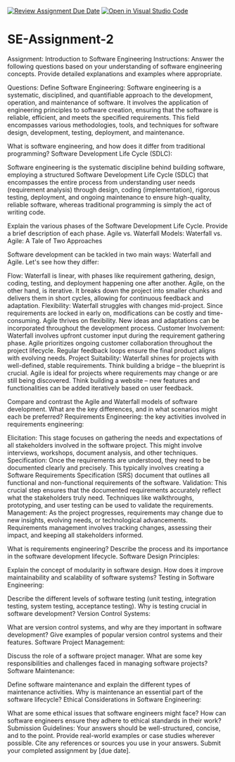 [![Review Assignment Due Date](https://classroom.github.com/assets/deadline-readme-button-24ddc0f5d75046c5622901739e7c5dd533143b0c8e959d652212380cedb1ea36.svg)](https://classroom.github.com/a/-ucQIGTc)
[![Open in Visual Studio Code](https://classroom.github.com/assets/open-in-vscode-718a45dd9cf7e7f842a935f5ebbe5719a5e09af4491e668f4dbf3b35d5cca122.svg)](https://classroom.github.com/online_ide?assignment_repo_id=15235502&assignment_repo_type=AssignmentRepo)
# SE-Assignment-2
Assignment: Introduction to Software Engineering
Instructions:
Answer the following questions based on your understanding of software engineering concepts. Provide detailed explanations and examples where appropriate.

Questions:
Define Software Engineering:
Software engineering is a systematic, disciplined, and quantifiable approach to the development, operation, and maintenance of software. It involves the application of engineering principles to software creation, ensuring that the software is reliable, efficient, and meets the specified requirements. This field encompasses various methodologies, tools, and techniques for software design, development, testing, deployment, and maintenance.

What is software engineering, and how does it differ from traditional programming?
Software Development Life Cycle (SDLC):

Software engineering is the systematic discipline behind building software, employing a structured Software Development Life Cycle (SDLC) that encompasses the entire process from understanding user needs (requirement analysis) through design, coding (implementation), rigorous testing, deployment, and ongoing maintenance to ensure high-quality, reliable software, whereas traditional programming is simply the act of writing code.

Explain the various phases of the Software Development Life Cycle. Provide a brief description of each phase.
Agile vs. Waterfall Models:
Waterfall vs. Agile: A Tale of Two Approaches

Software development can be tackled in two main ways: Waterfall and Agile. Let's see how they differ:

Flow: Waterfall is linear, with phases like requirement gathering, design, coding, testing, and deployment happening one after another. Agile, on the other hand, is iterative. It breaks down the project into smaller chunks and delivers them in short cycles, allowing for continuous feedback and adaptation.
Flexibility: Waterfall struggles with changes mid-project. Since requirements are locked in early on, modifications can be costly and time-consuming. Agile thrives on flexibility. New ideas and adaptations can be incorporated throughout the development process.
Customer Involvement: Waterfall involves upfront customer input during the requirement gathering phase. Agile prioritizes ongoing customer collaboration throughout the project lifecycle. Regular feedback loops ensure the final product aligns with evolving needs.
Project Suitability: Waterfall shines for projects with well-defined, stable requirements. Think building a bridge – the blueprint is crucial. Agile is ideal for projects where requirements may change or are still being discovered. Think building a website – new features and functionalities can be added iteratively based on user feedback.

Compare and contrast the Agile and Waterfall models of software development. What are the key differences, and in what scenarios might each be preferred?
Requirements Engineering:
the key activities involved in requirements engineering:

Elicitation: This stage focuses on gathering the needs and expectations of all stakeholders involved in the software project. This might involve interviews, workshops, document analysis, and other techniques.
Specification: Once the requirements are understood, they need to be documented clearly and precisely. This typically involves creating a Software Requirements Specification (SRS) document that outlines all functional and non-functional requirements of the software.
Validation: This crucial step ensures that the documented requirements accurately reflect what the stakeholders truly need. Techniques like walkthroughs, prototyping, and user testing can be used to validate the requirements.
Management: As the project progresses, requirements may change due to new insights, evolving needs, or technological advancements. Requirements management involves tracking changes, assessing their impact, and keeping all stakeholders informed.

What is requirements engineering? Describe the process and its importance in the software development lifecycle.
Software Design Principles:

Explain the concept of modularity in software design. How does it improve maintainability and scalability of software systems?
Testing in Software Engineering:

Describe the different levels of software testing (unit testing, integration testing, system testing, acceptance testing). Why is testing crucial in software development?
Version Control Systems:

What are version control systems, and why are they important in software development? Give examples of popular version control systems and their features.
Software Project Management:

Discuss the role of a software project manager. What are some key responsibilities and challenges faced in managing software projects?
Software Maintenance:

Define software maintenance and explain the different types of maintenance activities. Why is maintenance an essential part of the software lifecycle?
Ethical Considerations in Software Engineering:

What are some ethical issues that software engineers might face? How can software engineers ensure they adhere to ethical standards in their work?
Submission Guidelines:
Your answers should be well-structured, concise, and to the point.
Provide real-world examples or case studies wherever possible.
Cite any references or sources you use in your answers.
Submit your completed assignment by [due date].
